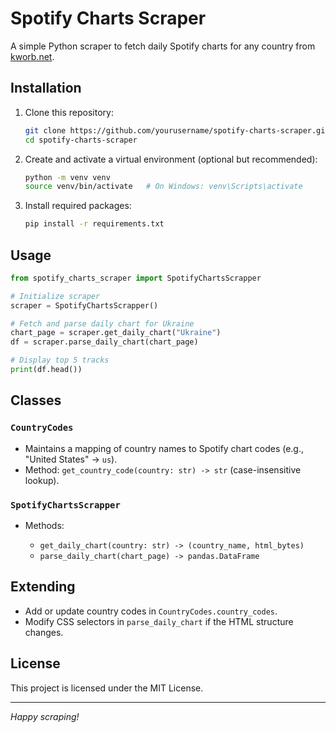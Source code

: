 # Spotify Charts Scraper

A simple Python scraper to fetch daily Spotify charts for any country from [kworb.net](https://kworb.net/spotify/).

## Installation

1. Clone this repository:

   ```bash
   git clone https://github.com/yourusername/spotify-charts-scraper.git
   cd spotify-charts-scraper
   ```
2. Create and activate a virtual environment (optional but recommended):

   ```bash
   python -m venv venv
   source venv/bin/activate   # On Windows: venv\Scripts\activate
   ```
3. Install required packages:

   ```bash
   pip install -r requirements.txt
   ```

## Usage

```python
from spotify_charts_scraper import SpotifyChartsScrapper

# Initialize scraper
scraper = SpotifyChartsScrapper()

# Fetch and parse daily chart for Ukraine
chart_page = scraper.get_daily_chart("Ukraine")
df = scraper.parse_daily_chart(chart_page)

# Display top 5 tracks
print(df.head())
```

## Classes

### `CountryCodes`

* Maintains a mapping of country names to Spotify chart codes (e.g., "United States" → `us`).
* Method: `get_country_code(country: str) -> str` (case-insensitive lookup).

### `SpotifyChartsScrapper`

* Methods:

  * `get_daily_chart(country: str) -> (country_name, html_bytes)`
  * `parse_daily_chart(chart_page) -> pandas.DataFrame`

## Extending

* Add or update country codes in `CountryCodes.country_codes`.
* Modify CSS selectors in `parse_daily_chart` if the HTML structure changes.

## License

This project is licensed under the MIT License.

---

*Happy scraping!*
